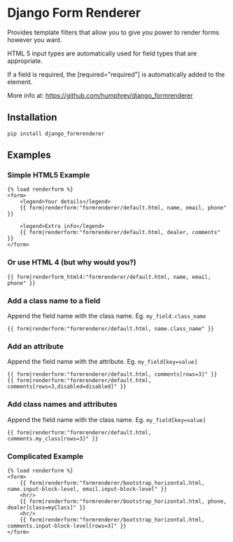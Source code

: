 # Django Form Renderer

Provides template filters that allow you to give you power to render forms however you want.

HTML 5 input types are automatically used for field types that are appropriate.

If a field is required, the [required="required"] is automatically added to the element.

More info at:
https://github.com/humphrey/django_formrenderer

## Installation

`pip install django_formrenderer`


## Examples

### Simple HTML5 Example

```HTML+Django/Jinja
{% load renderform %}
<form>
    <legend>Your details</legend>
    {{ form|renderform:"formrenderer/default.html, name, email, phone" }}

    <legend>Extra info</legend>
    {{ form|renderform:"formrenderer/default.html, dealer, comments" }}
</form>
```

### Or use HTML 4 (but why would you?)

```HTML+Django/Jinja
{{ form|renderform_html4:"formrenderer/default.html, name, email, phone" }}
```

### Add a class name to a field

Append the field name with the class name. Eg. `my_field.class_name`

```HTML+Django/Jinja
{{ form|renderform:"formrenderer/default.html, name.class_name" }}
```

### Add an attribute

Append the field name with the attribute. Eg. `my_field[key=value]`

```HTML+Django/Jinja
{{ form|renderform:"formrenderer/default.html, comments[rows=3]" }}
{{ form|renderform:"formrenderer/default.html, comments[rows=3,disabled=disabled]" }}
```

### Add class names and attributes

Append the field name with the class name. Eg. `my_field[key=value]`

```HTML+Django/Jinja
{{ form|renderform:"formrenderer/default.html, comments.my_class[rows=3]" }}
```

### Complicated Example

```HTML+Django/Jinja
{% load renderform %}
<form>
    {{ form|renderform:"formrenderer/bootstrap_horizontal.html, name.input-block-level, email.input-block-level" }}
    <hr/>
    {{ form|renderform:"formrenderer/bootstrap_horizontal.html, phone, dealer[class=myClass]" }}
    <hr/>
    {{ form|renderform:"formrenderer/bootstrap_horizontal.html, comments.input-block-level[rows=3]" }}
</form>
```

